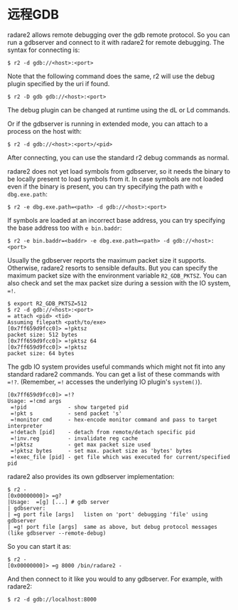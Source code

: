 # 远程GDB

radare2 allows remote debugging over the gdb remote protocol. So you can run a gdbserver and connect to it with radare2 for remote debugging. The syntax for connecting is:

```text
$ r2 -d gdb://<host>:<port>
```

Note that the following command does the same, r2 will use the debug plugin specified by the uri if found.

```text
$ r2 -D gdb gdb://<host>:<port>
```

The debug plugin can be changed at runtime using the dL or Ld commands.

Or if the gdbserver is running in extended mode, you can attach to a process on the host with:

```text
$ r2 -d gdb://<host>:<port>/<pid>
```

After connecting, you can use the standard r2 debug commands as normal.

radare2 does not yet load symbols from gdbserver, so it needs the binary to be locally present to load symbols from it. In case symbols are not loaded even if the binary is present, you can try specifying the path with `e dbg.exe.path`:

```text
$ r2 -e dbg.exe.path=<path> -d gdb://<host>:<port>
```

If symbols are loaded at an incorrect base address, you can try specifying the base address too with `e bin.baddr`:

```text
$ r2 -e bin.baddr=<baddr> -e dbg.exe.path=<path> -d gdb://<host>:<port>
```

Usually the gdbserver reports the maximum packet size it supports. Otherwise, radare2 resorts to sensible defaults. But you can specify the maximum packet size with the environment variable `R2_GDB_PKTSZ`. You can also check and set the max packet size during a session with the IO system, `=!`.

```text
$ export R2_GDB_PKTSZ=512
$ r2 -d gdb://<host>:<port>
= attach <pid> <tid>
Assuming filepath <path/to/exe>
[0x7ff659d9fcc0]> =!pktsz
packet size: 512 bytes
[0x7ff659d9fcc0]> =!pktsz 64
[0x7ff659d9fcc0]> =!pktsz
packet size: 64 bytes
```

The gdb IO system provides useful commands which might not fit into any standard radare2 commands. You can get a list of these commands with `=!?`. \(Remember, `=!` accesses the underlying IO plugin's `system()`\).

```text
[0x7ff659d9fcc0]> =!?
Usage: =!cmd args
 =!pid             - show targeted pid
 =!pkt s           - send packet 's'
 =!monitor cmd     - hex-encode monitor command and pass to target interpreter
 =!detach [pid]    - detach from remote/detach specific pid
 =!inv.reg         - invalidate reg cache
 =!pktsz           - get max packet size used
 =!pktsz bytes     - set max. packet size as 'bytes' bytes
 =!exec_file [pid] - get file which was executed for current/specified pid
```

radare2 also provides its own gdbserver implementation:

```text
$ r2 -
[0x00000000]> =g?
|Usage:  =[g] [...] # gdb server
| gdbserver:
| =g port file [args]   listen on 'port' debugging 'file' using gdbserver
| =g! port file [args]  same as above, but debug protocol messages (like gdbserver --remote-debug)
```

So you can start it as:

```text
$ r2 -
[0x00000000]> =g 8000 /bin/radare2 -
```

And then connect to it like you would to any gdbserver. For example, with radare2:

```text
$ r2 -d gdb://localhost:8000
```

